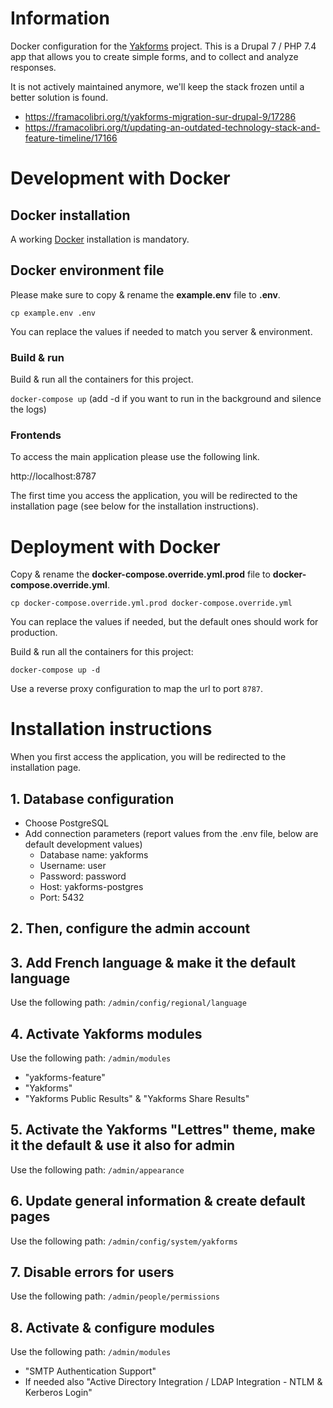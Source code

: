 # Information

Docker configuration for the [Yakforms](https://framagit.org/yakforms/yakforms) project. This is a Drupal 7 / PHP 7.4 app that allows you to create simple forms, and to collect and analyze responses.

It is not actively maintained anymore, we'll keep the stack frozen until a better solution is found.
- https://framacolibri.org/t/yakforms-migration-sur-drupal-9/17286
- https://framacolibri.org/t/updating-an-outdated-technology-stack-and-feature-timeline/17166

# Development with Docker

## Docker installation

A working [Docker](https://docs.docker.com/engine/install/) installation is mandatory.

## Docker environment file

Please make sure to copy & rename the **example.env** file to **.env**.

``cp example.env .env``

You can replace the values if needed to match you server & environment.

### Build & run

Build & run all the containers for this project.

``docker-compose up`` (add -d if you want to run in the background and silence the logs)

### Frontends

To access the main application please use the following link.

http://localhost:8787

The first time you access the application, you will be redirected to the installation page (see below for the installation instructions).

# Deployment with Docker

Copy & rename the **docker-compose.override.yml.prod** file to **docker-compose.override.yml**.

`cp docker-compose.override.yml.prod docker-compose.override.yml`

You can replace the values if needed, but the default ones should work for production.

Build & run all the containers for this project:

`docker-compose up -d`

Use a reverse proxy configuration to map the url to port `8787`.

# Installation instructions

When you first access the application, you will be redirected to the installation page.

## 1. Database configuration
- Choose PostgreSQL
- Add connection parameters (report values from the .env file, below are default development values)
  - Database name: yakforms
  - Username: user
  - Password: password
  - Host: yakforms-postgres
  - Port: 5432

## 2. Then, configure the admin account

## 3. Add French language & make it the default language

Use the following path: `/admin/config/regional/language`

## 4. Activate Yakforms modules

Use the following path: `/admin/modules`

- "yakforms-feature"
- "Yakforms"
- "Yakforms Public Results" & "Yakforms Share Results"

## 5. Activate the Yakforms "Lettres" theme, make it the default & use it also for admin

Use the following path: `/admin/appearance`

## 6. Update general information & create default pages

Use the following path: `/admin/config/system/yakforms`

## 7. Disable errors for users

Use the following path: `/admin/people/permissions`

## 8. Activate & configure modules

Use the following path: `/admin/modules`

- "SMTP Authentication Support"
- If needed also "Active Directory Integration / LDAP Integration - NTLM & Kerberos Login"
